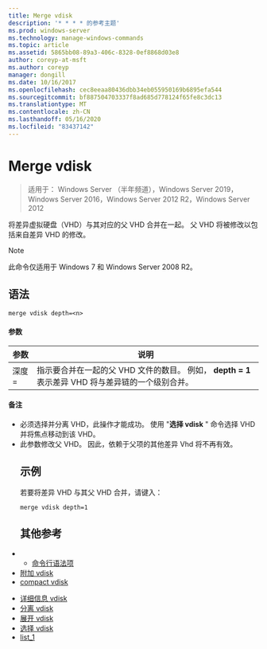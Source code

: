 ```yaml
---
title: Merge vdisk
description: '* * * * 的参考主题'
ms.prod: windows-server
ms.technology: manage-windows-commands
ms.topic: article
ms.assetid: 5865bb08-89a3-406c-8328-0ef8868d03e8
author: coreyp-at-msft
ms.author: coreyp
manager: dongill
ms.date: 10/16/2017
ms.openlocfilehash: cec8eeaa80436dbb34eb055950169b6895efa544
ms.sourcegitcommit: bf887504703337f8ad685d778124f65fe8c3dc13
ms.translationtype: MT
ms.contentlocale: zh-CN
ms.lasthandoff: 05/16/2020
ms.locfileid: "83437142"
---
```

# <a name="merge-vdisk"></a>Merge vdisk

> 适用于： Windows Server （半年频道），Windows Server 2019，Windows Server 2016，Windows Server 2012 R2，Windows Server 2012

将差异虚拟硬盘（VHD）与其对应的父 VHD 合并在一起。 父 VHD 将被修改以包括来自差异 VHD 的修改。
> [!NOTE]
> 此命令仅适用于 Windows 7 和 Windows Server 2008 R2。
> ## <a name="syntax"></a>语法
> ```
> merge vdisk depth=<n>
> ```
> #### <a name="parameters"></a>参数
>
> | 参数 |                                                                                    说明                                                                                    |
> |-----------|-----------------------------------------------------------------------------------------------------------------------------------------------------------------------------------|
> | 深度 =<n> | 指示要合并在一起的父 VHD 文件的数目。 例如， **depth = 1**表示差异 VHD 将与差异链的一个级别合并。 |
>
>#### <a name="remarks"></a>备注
> - 必须选择并分离 VHD，此操作才能成功。 使用 "**选择 vdisk** " 命令选择 VHD 并将焦点移动到该 VHD。
> - 此参数修改父 VHD。 因此，依赖于父项的其他差异 Vhd 将不再有效。
>   ## <a name="examples"></a>示例
>   若要将差异 VHD 与其父 VHD 合并，请键入：
>   ```
>   merge vdisk depth=1
>   ```
>   ## <a name="additional-references"></a>其他参考
> - - [命令行语法项](command-line-syntax-key.md)
> - [附加 vdisk](attach-vdisk.md)
> - [compact vdisk](compact-vdisk.md)

-   [详细信息 vdisk](detail-vdisk.md)
-   [分离 vdisk](detach-vdisk.md)
-   [展开 vdisk](expand-vdisk.md)
-   [选择 vdisk](select-vdisk.md)
-   [list_1](list_1.md)
